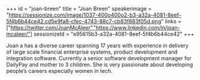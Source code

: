+++
id = "joan-breen"
title = "Joan Breen"
speakerimage = "https://sessionize.com/image/1037-400o400o2-b3-a32a-4081-8eef-5f4b6b44ce42.cd5e9fa8-cfec-4743-88c7-cb83f883f05d.png"
links = ["https://twitter.com/JoanMcAleer","https://www.linkedin.com/in/joan-mcaleer/"]
sessionizeId = "e95615b3-a32a-4081-8eef-5f4b6b44ce42"
+++

Joan a has a diverse career spanning 17 years with experience in delivery of large scale financial enterprise systems, product development and integration software. Currently a  senior software development manager for DailyPay and mother to 3 children.
She is very passionate about developing people’s careers especially women in tech.
